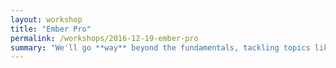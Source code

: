```yaml
---
layout: workshop
title: "Ember Pro"
permalink: /workshops/2016-12-19-ember-pro
summary: "We'll go **way** beyond the fundamentals, tackling topics like authentication, advanced debugging techniques, server-side rendering, modular app design.\n\nThis course is designed to help developers already familiar with Ember.js to unlock the true power of the framework."
---
```

